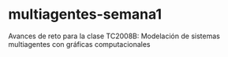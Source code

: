 # multiagentes-semana1
Avances de reto para la clase TC2008B: Modelación de sistemas multiagentes con gráficas computacionales
